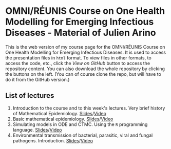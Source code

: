 # OMNI/RÉUNIS Course on One Health Modelling for Emerging Infectious Diseases - Material of Julien Arino

This is the web version of my course page for the OMNI/RÉUNIS Course on One Health Modelling for Emerging Infectious Diseases. It is used to access the presentation files in `html` format. To view files in other formats, to access the code, etc., click the *View on GitHub* button to access the repository content. You can also download the whole repository by clicking the buttons on the left. (You can of course clone the repo, but will have to do it from the GitHub version.)

## List of lectures
 
1. Introduction to the course and to this week's lectures. Very brief history of Mathematical Epidemiology. [Slides](2022-10-OMNI-01-course-organisation-intro.html)/[Video](https://youtu.be/Cxy0dSMSGto)
2. Basic mathematical epidemiology. [Slides](2022-10-OMNI-02-basic-math-epi.html)/[Video](https://youtu.be/Q0V3Y3MpbFE)
3. Simulating models in ODE and CTMC. Using the `R` programming language. [Slides](2022-10-OMNI-03-simulation.html)/[Video](https://youtu.be/lLlxR4dvISg)
4. Environmental transmission of bacterial, parasitic, viral and fungal pathogens. Introduction. [Slides](2022-10-OMNI-04-ETP-introduction.html)/[Video](https://youtu.be/9-ST6P8Lb70)

<!--- Image credit: Malaria parasite entering a red blood cell. https://flic.kr/p/V8qaYt. National Institute of Allergy and Infectious Diseases, NIH. CC BY NC 2.0 --->
